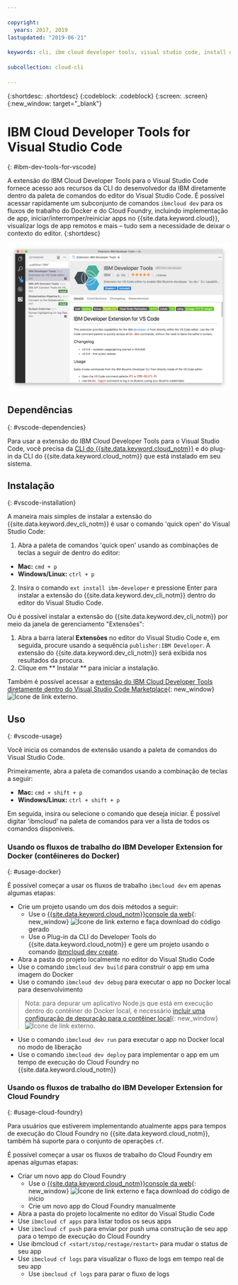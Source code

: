 ```yaml
---

copyright:
  years: 2017, 2019
lastupdated: "2019-06-21"

keywords: cli, ibm cloud developer tools, visual studio code, install developer tools, developer extension, vscode cli, vscode plugin, cloud foundry vscode

subcollection: cloud-cli

---
```


{:shortdesc: .shortdesc}
{:codeblock: .codeblock}
{:screen: .screen}
{:new_window: target="_blank"}

# IBM Cloud Developer Tools for Visual Studio Code
{: #ibm-dev-tools-for-vscode}

A extensão do IBM Cloud Developer Tools para o Visual Studio Code fornece acesso aos recursos da CLI do desenvolvedor da IBM diretamente dentro da paleta de comandos do editor do Visual Studio Code. É possível acessar rapidamente um subconjunto de comandos `ibmcloud dev` para os fluxos de trabalho do Docker e do Cloud Foundry, incluindo implementação de app, iniciar/interromper/reiniciar apps no {{site.data.keyword.cloud}}, visualizar logs de app remotos e mais – tudo sem a necessidade de deixar o contexto do editor.
{:shortdesc}

![Captura de tela da tela de download de extensão do IBM Developer Tools.](../images/vscode.png "Tela de download de extensão no Visual Studio Code")

## Dependências
{: #vscode-dependencies}

Para usar a extensão do IBM Cloud Developer Tools para o Visual Studio Code, você precisa da [CLI do {{site.data.keyword.cloud_notm}}](/docs/cli?topic=cloud-cli-getting-started) e do plug-in da CLI do {{site.data.keyword.cloud_notm}} que está instalado em seu sistema.

## Instalação
{: #vscode-installation}

A maneira mais simples de instalar a extensão do {{site.data.keyword.dev_cli_notm}} é usar o comando 'quick open' do Visual Studio Code:

1. Abra a paleta de comandos 'quick open' usando as combinações de teclas a seguir de dentro do editor:

  * **Mac:** `cmd + p`
  * **Windows/Linux:** `ctrl + p`

2. Insira o comando `ext install ibm-developer` e pressione Enter para instalar a extensão do {{site.data.keyword.dev_cli_notm}} dentro do editor do Visual Studio Code.

Ou é possível instalar a extensão do {{site.data.keyword.dev_cli_notm}} por meio da janela de gerenciamento "Extensões":

1. Abra a barra lateral **Extensões** no editor do Visual Studio Code e, em seguida, procure usando a sequência `publisher:IBM Developer`. A extensão do {{site.data.keyword.dev_cli_notm}} será exibida nos resultados da procura.  
2. Clique em  ** Instalar **  para iniciar a instalação.

Também é possível acessar a [extensão do IBM Cloud Developer Tools diretamente dentro do Visual Studio Code Marketplace](https://marketplace.visualstudio.com/items?itemName=IBM.ibm-developer){: new_window} ![Ícone de link externo](../../icons/launch-glyph.svg "Ícone de link externo").

## Uso
{: #vscode-usage}

Você inicia os comandos de extensão usando a paleta de comandos do Visual Studio Code.

Primeiramente, abra a paleta de comandos usando a combinação de teclas a seguir:

* **Mac:** `cmd + shift + p`
* **Windows/Linux:** `ctrl + shift + p`

Em seguida, insira ou selecione o comando que deseja iniciar. É possível digitar 'ibmcloud' na paleta de comandos para ver a lista de todos os comandos disponíveis.

### Usando os fluxos de trabalho do IBM Developer Extension for Docker (contêineres do Docker)
{: #usage-docker}

É possível começar a usar os fluxos de trabalho `ibmcloud dev` em apenas algumas etapas:
* Crie um projeto usando um dos dois métodos a seguir:
  * Use o [{{site.data.keyword.cloud_notm}}console da web](https://{DomainName}/developer/appservice/starter-kits){: new_window} ![Ícone de link externo](../../icons/launch-glyph.svg "Ícone de link externo") e faça download do código gerado
  * Use o Plug-in da CLI do Developer Tools do {{site.data.keyword.cloud_notm}} e gere um projeto usando o comando [ibmcloud dev create](/docs/cli/idt?topic=cloud-cli-idt-cli#create).
* Abra a pasta do projeto localmente no editor do Visual Studio Code
* Use o comando `ibmcloud dev build` para construir o app em uma imagem do Docker
* Use o comando `ibmcloud dev debug` para executar o app no Docker local para desenvolvimento
> Nota: para depurar um aplicativo Node.js que está em execução dentro do contêiner do Docker local, é necessário [incluir uma configuração de depuração para o contêiner local](https://github.com/IBM-Cloud/ibm-developer-extension-vscode#debugging-nodejs-apps-within-the-local-docker-container){: new_window} ![Ícone de link externo](../../icons/launch-glyph.svg "Ícone de link externo").
* Use o comando `ibmcloud dev run` para executar o app no Docker local no modo de liberação
* Use o comando `ibmcloud dev deploy` para implementar o app em um tempo de execução do Cloud Foundry no {{site.data.keyword.cloud_notm}}

### Usando os fluxos de trabalho do IBM Developer Extension for Cloud Foundry
{: #usage-cloud-foundry}

Para usuários que estiverem implementando atualmente apps para tempos de execução do Cloud Foundry no {{site.data.keyword.cloud_notm}}, também há suporte para o conjunto de operações `cf`.

É possível começar a usar os fluxos de trabalho do Cloud Foundry em apenas algumas etapas:
* Criar um novo app do Cloud Foundry
  * Use o [{{site.data.keyword.cloud_notm}}console da web](https://{DomainName}/developer/appservice/starter-kits){: new_window} ![Ícone de link externo](../../icons/launch-glyph.svg "Ícone de link externo") e faça download do código de início
  * Crie um novo app do Cloud Foundry manualmente
* Abra a pasta do projeto localmente no editor do Visual Studio Code
* Use `ibmcloud cf apps` para listar todos os seus apps
* Use `ibmcloud cf push` para enviar por push uma construção de seu app para o tempo de execução do Cloud Foundry
* Use ibmcloud `cf <start/stop/restage/restart>` para mudar o status de seu app
* Use `ibmcloud cf logs` para visualizar o fluxo de logs em tempo real de seu app
  * Use `ibmcloud cf logs` para parar o fluxo de logs
